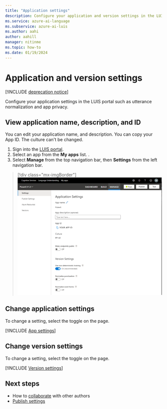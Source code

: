```yaml
---
title: "Application settings"
description: Configure your application and version settings in the LUIS portal such as utterance normalization and app privacy.
ms.service: azure-ai-language
ms.subservice: azure-ai-luis
ms.author: aahi
author: aahill
manager: nitinme
ms.topic: how-to
ms.date: 01/19/2024
---
```


# Application and version settings

[!INCLUDE [deprecation notice](./includes/deprecation-notice.md)]


Configure your application settings in the LUIS portal such as utterance normalization and app privacy.

## View application name, description, and ID

You can edit your application name, and description. You can copy your App ID. The culture can't be changed.

1. Sign into the [LUIS portal](https://www.luis.ai).
1. Select an app from the **My apps** list.
.
1. Select **Manage** from the top navigation bar, then **Settings** from the left navigation bar.

> [!div class="mx-imgBorder"]
> ![Screenshot of LUIS portal, Manage section, Application Settings page](media/app-settings/luis-portal-manage-section-application-settings.png)


## Change application settings

To change a setting, select the toggle on the page.

[!INCLUDE [App settings](includes/app-settings.md)]

## Change version settings

To change a setting, select the toggle on the page.

[!INCLUDE [Version settings](includes/app-version-settings.md)]

## Next steps

* How to [collaborate](luis-how-to-collaborate.md) with other authors
* [Publish settings](how-to/publish.md#configure-publish-settings)
